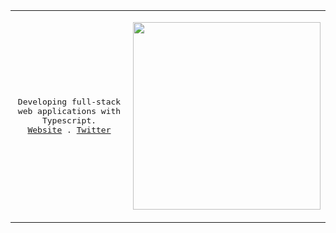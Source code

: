 <div align="center">
  <table>
    <tr>
      <td>
        <p align="center">
          <samp>
            Developing full-stack web applications with Typescript.<br/>
            <a href="https://sabinbaniya.com.np">Website</a> .
            <a href="https://twitter.com/sabinbaniya_">Twitter</a>
          </samp>
        </p>
      </td>
      <td>
        <p align="center">
            <img width='300' src='https://streak-stats.demolab.com?user=sabinbaniya&theme=merko&hide_border=true&hide_longest_streak=true&hide_total_contributions=true&hide_border=true&background=00000000' />
        </p>
      </td>
    </tr>
  </table>
</div>
